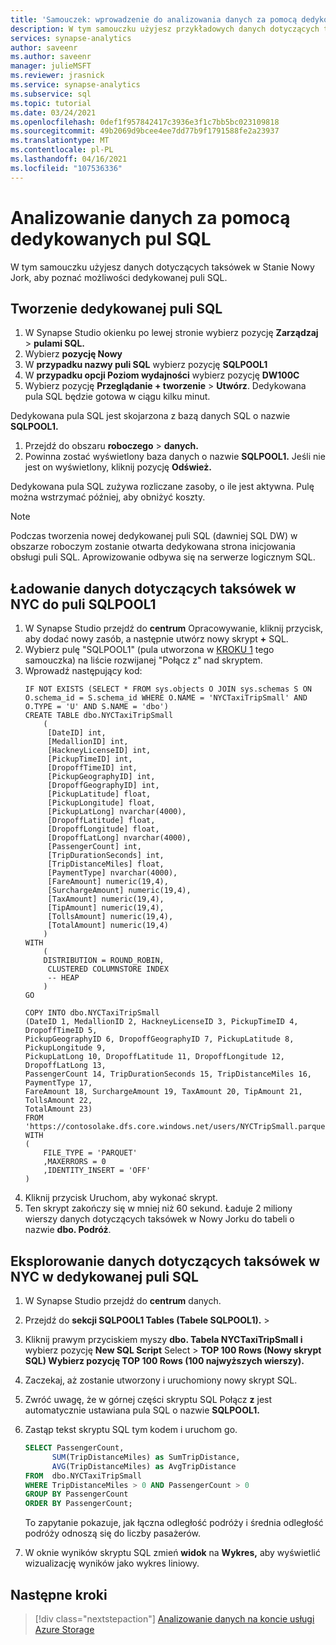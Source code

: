 ```yaml
---
title: 'Samouczek: wprowadzenie do analizowania danych za pomocą dedykowanych pul SQL'
description: W tym samouczku użyjesz przykładowych danych dotyczących taksówek w NYC, aby poznać możliwości analityczne puli SQL.
services: synapse-analytics
author: saveenr
ms.author: saveenr
manager: julieMSFT
ms.reviewer: jrasnick
ms.service: synapse-analytics
ms.subservice: sql
ms.topic: tutorial
ms.date: 03/24/2021
ms.openlocfilehash: 0def1f957842417c3936e3f1c7bb5bc023109818
ms.sourcegitcommit: 49b2069d9bcee4ee7dd77b9f1791588fe2a23937
ms.translationtype: MT
ms.contentlocale: pl-PL
ms.lasthandoff: 04/16/2021
ms.locfileid: "107536336"
---
```

# <a name="analyze-data-with-dedicated-sql-pools"></a>Analizowanie danych za pomocą dedykowanych pul SQL

W tym samouczku użyjesz danych dotyczących taksówek w Stanie Nowy Jork, aby poznać możliwości dedykowanej puli SQL.

## <a name="create-a-dedicated-sql-pool"></a>Tworzenie dedykowanej puli SQL

1. W Synapse Studio okienku po lewej stronie wybierz pozycję **Zarządzaj**  >  **pulami SQL.**
1. Wybierz **pozycję Nowy**
1. W **przypadku nazwy puli SQL** wybierz pozycję **SQLPOOL1**
1. W **przypadku opcji Poziom wydajności** wybierz pozycję **DW100C**
1. Wybierz pozycję **Przeglądanie + tworzenie** > **Utwórz**. Dedykowana pula SQL będzie gotowa w ciągu kilku minut. 

Dedykowana pula SQL jest skojarzona z bazą danych SQL o nazwie **SQLPOOL1.**
1. Przejdź do obszaru **roboczego**  >  **danych.**
1. Powinna zostać wyświetlony baza danych o nazwie **SQLPOOL1.** Jeśli nie jest on wyświetlony, kliknij pozycję **Odśwież.**

Dedykowana pula SQL zużywa rozliczane zasoby, o ile jest aktywna. Pulę można wstrzymać później, aby obniżyć koszty.

> [!NOTE] 
> Podczas tworzenia nowej dedykowanej puli SQL (dawniej SQL DW) w obszarze roboczym zostanie otwarta dedykowana strona inicjowania obsługi puli SQL. Aprowizowanie odbywa się na serwerze logicznym SQL.
## <a name="load-the-nyc-taxi-data-into-sqlpool1"></a>Ładowanie danych dotyczących taksówek w NYC do puli SQLPOOL1

1. W Synapse Studio przejdź do **centrum** Opracowywanie, kliknij przycisk, aby dodać nowy zasób, a następnie utwórz nowy skrypt **+** SQL.
1. Wybierz pulę "SQLPOOL1" (pula utworzona w [KROKU 1](./get-started-create-workspace.md) tego samouczka) na liście rozwijanej "Połącz z" nad skryptem.
1. Wprowadź następujący kod:
    ```
    IF NOT EXISTS (SELECT * FROM sys.objects O JOIN sys.schemas S ON O.schema_id = S.schema_id WHERE O.NAME = 'NYCTaxiTripSmall' AND O.TYPE = 'U' AND S.NAME = 'dbo')
    CREATE TABLE dbo.NYCTaxiTripSmall
        (
         [DateID] int,
         [MedallionID] int,
         [HackneyLicenseID] int,
         [PickupTimeID] int,
         [DropoffTimeID] int,
         [PickupGeographyID] int,
         [DropoffGeographyID] int,
         [PickupLatitude] float,
         [PickupLongitude] float,
         [PickupLatLong] nvarchar(4000),
         [DropoffLatitude] float,
         [DropoffLongitude] float,
         [DropoffLatLong] nvarchar(4000),
         [PassengerCount] int,
         [TripDurationSeconds] int,
         [TripDistanceMiles] float,
         [PaymentType] nvarchar(4000),
         [FareAmount] numeric(19,4),
         [SurchargeAmount] numeric(19,4),
         [TaxAmount] numeric(19,4),
         [TipAmount] numeric(19,4),
         [TollsAmount] numeric(19,4),
         [TotalAmount] numeric(19,4)
        )
    WITH
        (
        DISTRIBUTION = ROUND_ROBIN,
         CLUSTERED COLUMNSTORE INDEX
         -- HEAP
        )
    GO

    COPY INTO dbo.NYCTaxiTripSmall
    (DateID 1, MedallionID 2, HackneyLicenseID 3, PickupTimeID 4, DropoffTimeID 5,
    PickupGeographyID 6, DropoffGeographyID 7, PickupLatitude 8, PickupLongitude 9, 
    PickupLatLong 10, DropoffLatitude 11, DropoffLongitude 12, DropoffLatLong 13, 
    PassengerCount 14, TripDurationSeconds 15, TripDistanceMiles 16, PaymentType 17, 
    FareAmount 18, SurchargeAmount 19, TaxAmount 20, TipAmount 21, TollsAmount 22, 
    TotalAmount 23)
    FROM 'https://contosolake.dfs.core.windows.net/users/NYCTripSmall.parquet'
    WITH
    (
        FILE_TYPE = 'PARQUET'
        ,MAXERRORS = 0
        ,IDENTITY_INSERT = 'OFF'
    )
    ```
1. Kliknij przycisk Uruchom, aby wykonać skrypt.
1. Ten skrypt zakończy się w mniej niż 60 sekund. Ładuje 2 miliony wierszy danych dotyczących taksówek w Nowy Jorku do tabeli o nazwie **dbo. Podróż**.

## <a name="explore-the-nyc-taxi-data-in-the-dedicated-sql-pool"></a>Eksplorowanie danych dotyczących taksówek w NYC w dedykowanej puli SQL

1. W Synapse Studio przejdź do **centrum** danych.
1. Przejdź do **sekcji SQLPOOL1 Tables (Tabele SQLPOOL1).**  >   
3. Kliknij prawym przyciskiem myszy **dbo. Tabela NYCTaxiTripSmall i** wybierz pozycję **New SQL Script** Select  >  **TOP 100 Rows (Nowy skrypt SQL) Wybierz pozycję TOP 100 Rows (100 najwyższych wierszy).**
4. Zaczekaj, aż zostanie utworzony i uruchomiony nowy skrypt SQL.
5. Zwróć uwagę, że w górnej części skryptu SQL Połącz **z** jest automatycznie ustawiana pula SQL o nazwie **SQLPOOL1.**
6. Zastąp tekst skryptu SQL tym kodem i uruchom go.

    ```sql
    SELECT PassengerCount,
          SUM(TripDistanceMiles) as SumTripDistance,
          AVG(TripDistanceMiles) as AvgTripDistance
    FROM  dbo.NYCTaxiTripSmall
    WHERE TripDistanceMiles > 0 AND PassengerCount > 0
    GROUP BY PassengerCount
    ORDER BY PassengerCount;
    ```

    To zapytanie pokazuje, jak łączna odległość podróży i średnia odległość podróży odnoszą się do liczby pasażerów.
1. W oknie wyników skryptu SQL zmień **widok** na **Wykres,** aby wyświetlić wizualizację wyników jako wykres liniowy.
    
## <a name="next-steps"></a>Następne kroki

> [!div class="nextstepaction"]
> [Analizowanie danych na koncie usługi Azure Storage](get-started-analyze-storage.md)
